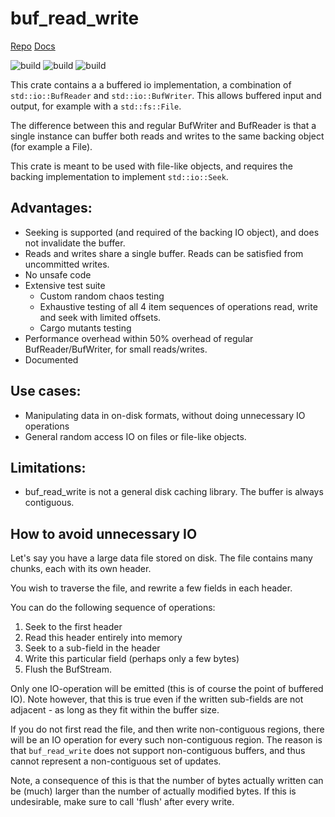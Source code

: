 # buf_read_write

[Repo](https://github.com/avl/buf_read_write)
[Docs](https://docs.rs/buf_read_write/latest/buf_read_write/)

![build](https://github.com/avl/arcshift/actions/workflows/rust.yml/badge.svg)
![build](https://github.com/avl/arcshift/actions/workflows/mutants.yml/badge.svg)
![build](https://github.com/avl/arcshift/actions/workflows/clippy.yml/badge.svg)

This crate contains a a buffered io implementation, a combination of `std::io::BufReader`
and `std::io::BufWriter`. This allows buffered input and output, for example with a `std::fs::File`.

The difference between this and regular BufWriter and BufReader is that a single instance can buffer
both reads and writes to the same backing object (for example a File).

This crate is meant to be used with file-like objects, and requires the backing implementation
to implement `std::io::Seek`.

## Advantages:

 * Seeking is supported (and required of the backing IO object), and does not invalidate the buffer.
 * Reads and writes share a single buffer. Reads can be satisfied from uncommitted writes.
 * No unsafe code
 * Extensive test suite
    * Custom random chaos testing
    * Exhaustive testing of all 4 item sequences of operations read, write and seek with limited offsets.
    * Cargo mutants testing
 * Performance overhead within 50% overhead of regular BufReader/BufWriter, for small reads/writes. 
 * Documented

## Use cases:

 * Manipulating data in on-disk formats, without doing unnecessary IO operations
 * General random access IO on files or file-like objects.

## Limitations:
 * buf_read_write is not a general disk caching library. The buffer is always contiguous.


## How to avoid unnecessary IO

Let's say you have a large data file stored on disk. The file contains many chunks, each with
its own header.

You wish to traverse the file, and rewrite a few fields in each header.

You can do the following sequence of operations:

1) Seek to the first header
2) Read this header entirely into memory
3) Seek to a sub-field in the header
4) Write this particular field (perhaps only a few bytes)
5) Flush the BufStream.

Only one IO-operation will be emitted (this is of course the point of buffered IO).
Note however, that this is true even if the written sub-fields are not adjacent - as long as they fit within the buffer
size.

If you do not first read the file, and then write non-contiguous regions, there will be an IO operation for
every such non-contiguous region. The reason is that `buf_read_write` does not support non-contiguous buffers,
and thus cannot represent a non-contiguous set of updates.

Note, a consequence of this is that the number of bytes actually written can be (much) larger than the number of
actually modified bytes. If this is undesirable, make sure to call 'flush' after every write.

